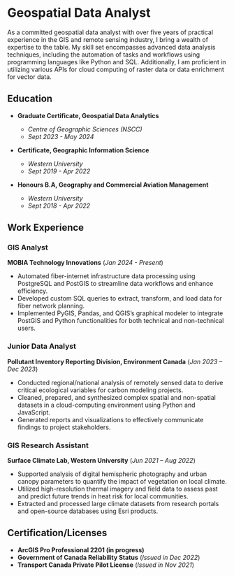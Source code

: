 # Geospatial Data Analyst
As a committed geospatial data analyst with over five years of practical experience in the GIS and remote sensing industry, I bring a wealth of expertise to the table. My skill set encompasses advanced data analysis techniques, including the automation of tasks and workflows using programming languages like Python and SQL. Additionally, I am proficient in utilizing various APIs for cloud computing of raster data or data enrichment for vector data.

## Education
- **Graduate Certificate, Geospatial Data Analytics**
  - *Centre of Geographic Sciences (NSCC)*
  - _Sept 2023 - May 2024_
  
- **Certificate, Geographic Information Science**
  - *Western University*
  - _Sept 2019 - Apr 2022_

- **Honours B.A, Geography and Commercial Aviation Management**
  - *Western University*
  - _Sept 2018 - Apr 2022_

## Work Experience
### GIS Analyst 
**MOBIA Technology Innovations** (_Jan 2024 - Present_)
- Automated fiber-internet infrastructure data processing using PostgreSQL and PostGIS to streamline data workflows and enhance efficiency.
- Developed custom SQL queries to extract, transform, and load data for fiber network planning.
- Implemented PyGIS, Pandas, and QGIS’s graphical modeler to integrate PostGIS and Python functionalities for both technical and non-technical users.

### Junior Data Analyst 
**Pollutant Inventory Reporting Division, Environment Canada** (_Jan 2023 – Dec 2023_)
- Conducted regional/national analysis of remotely sensed data to derive critical ecological variables for carbon modeling projects.
- Cleaned, prepared, and synthesized complex spatial and non-spatial datasets in a cloud-computing environment using Python and JavaScript.
- Generated reports and visualizations to effectively communicate findings to project stakeholders.

### GIS Research Assistant 
**Surface Climate Lab, Western University** (_Jun 2021 – Aug 2022_)
- Supported analysis of digital hemispheric photography and urban canopy parameters to quantify the impact of vegetation on local climate.
- Utilized high-resolution thermal imagery and field data to assess past and predict future trends in heat risk for local communities.
- Extracted and processed large climate datasets from research portals and open-source databases using Esri products.


## Certification/Licenses
- **ArcGIS Pro Professional 2201 (**in progress**)**
- **Government of Canada Reliability Status** (_Issued in Dec 2022_)
- **Transport Canada Private Pilot License** (_Issued in Nov 2021_)

